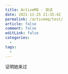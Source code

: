 ```yaml
---
title: ActiveMQ - 测试
date: 2021-11-25 21:35:42
permalink: /activemq/test/
article: false
comment: false
editLink: false
categories:
  - 
tags: 
  - 
---
```


证明她来过
